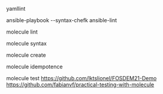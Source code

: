 yamllint

ansible-playbook --syntax-chefk
ansible-lint


molecule lint

molecule syntax

molecule create

molecule idempotence

molecule test
https://github.com/lktslionel/FOSDEM21-Demo
https://github.com/fabianvf/practical-testing-with-molecule